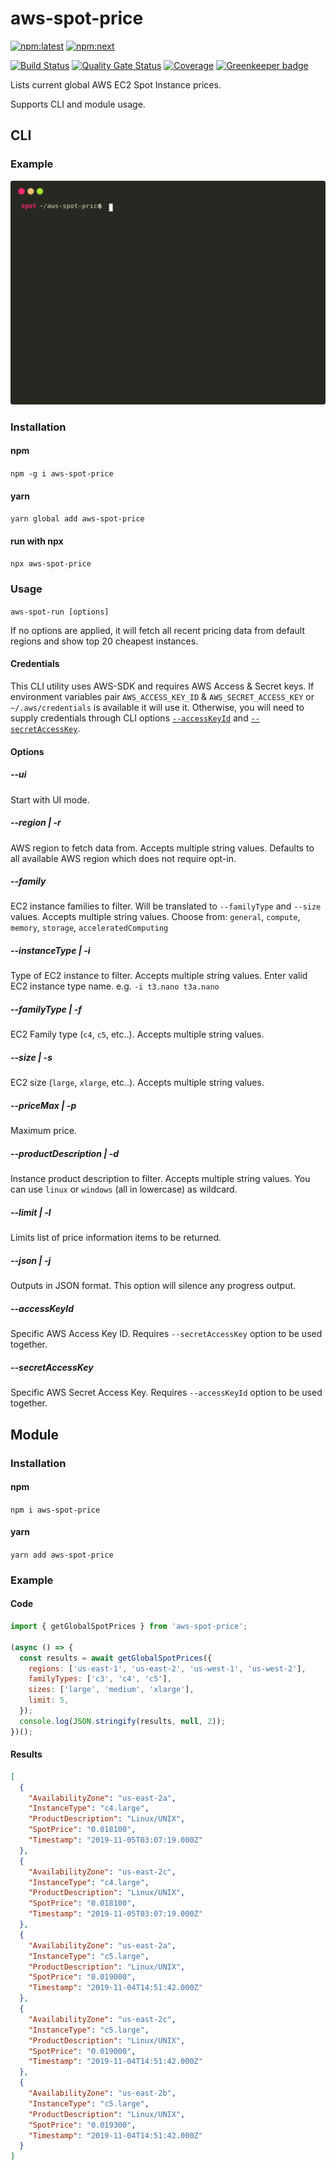 # aws-spot-price

[![npm:latest](https://img.shields.io/npm/v/aws-spot-price/latest)](https://www.npmjs.com/package/aws-spot-price)
[![npm:next](https://img.shields.io/npm/v/aws-spot-price/next)](https://www.npmjs.com/package/aws-spot-price/v/next)

[![Build Status](https://dev.azure.com/aws-spot-price/aws-spot-price/_apis/build/status/hoonoh.aws-spot-price?branchName=master)](https://dev.azure.com/aws-spot-price/aws-spot-price/_build/latest?definitionId=1&branchName=master)
[![Quality Gate Status](https://sonarcloud.io/api/project_badges/measure?project=hoonoh_aws-spot-price&metric=alert_status)](https://sonarcloud.io/dashboard?id=hoonoh_aws-spot-price)
[![Coverage](https://sonarcloud.io/api/project_badges/measure?project=hoonoh_aws-spot-price&metric=coverage)](https://sonarcloud.io/component_measures?id=hoonoh_aws-spot-price&metric=coverage&view=list)
[![Greenkeeper badge](https://badges.greenkeeper.io/hoonoh/aws-spot-price.svg)](https://greenkeeper.io/)

Lists current global AWS EC2 Spot Instance prices.

Supports CLI and module usage.

## CLI

### Example

![Example](https://raw.githubusercontent.com/hoonoh/aws-spot-price/master/docs/preview.svg?sanitize=true)

### Installation

#### npm

`npm -g i aws-spot-price`

#### yarn

`yarn global add aws-spot-price`

#### run with npx

`npx aws-spot-price`

### Usage

`aws-spot-run [options]`

If no options are applied, it will fetch all recent pricing data from default regions and show top 20 cheapest instances.

#### Credentials

This CLI utility uses AWS-SDK and requires AWS Access & Secret keys. If environment variables pair `AWS_ACCESS_KEY_ID` & `AWS_SECRET_ACCESS_KEY` or `~/.aws/credentials` is available it will use it. Otherwise, you will need to supply credentials through CLI options [`--accessKeyId`](#accessKeyId) and [`--secretAccessKey`](#secretAccessKey).

#### Options

##### --ui

Start with UI mode.

##### --region | -r

AWS region to fetch data from. Accepts multiple string values.
Defaults to all available AWS region which does not require opt-in.

##### --family

EC2 instance families to filter. Will be translated to `--familyType` and `--size` values.
Accepts multiple string values.
Choose from: `general`, `compute`, `memory`, `storage`, `acceleratedComputing`

##### --instanceType | -i

Type of EC2 instance to filter. Accepts multiple string values.
Enter valid EC2 instance type name. e.g. `-i t3.nano t3a.nano`

##### --familyType | -f

EC2 Family type (`c4`, `c5`, etc..). Accepts multiple string values.

##### --size | -s

EC2 size (`large`, `xlarge`, etc..). Accepts multiple string values.

##### --priceMax | -p

Maximum price.

##### --productDescription | -d

Instance product description to filter. Accepts multiple string values.
You can use `linux` or `windows` (all in lowercase) as wildcard.

##### --limit | -l

Limits list of price information items to be returned.

##### --json | -j

Outputs in JSON format. This option will silence any progress output.

##### <a name="accessKeyId"></a>--accessKeyId

Specific AWS Access Key ID. Requires `--secretAccessKey` option to be used together.

##### <a name="secretAccessKey"></a>--secretAccessKey

Specific AWS Secret Access Key. Requires `--accessKeyId` option to be used together.

## Module

### Installation

#### npm

`npm i aws-spot-price`

#### yarn

`yarn add aws-spot-price`

### Example

#### Code

```javascript
import { getGlobalSpotPrices } from 'aws-spot-price';

(async () => {
  const results = await getGlobalSpotPrices({
    regions: ['us-east-1', 'us-east-2', 'us-west-1', 'us-west-2'],
    familyTypes: ['c3', 'c4', 'c5'],
    sizes: ['large', 'medium', 'xlarge'],
    limit: 5,
  });
  console.log(JSON.stringify(results, null, 2));
})();
```

#### Results

```json
[
  {
    "AvailabilityZone": "us-east-2a",
    "InstanceType": "c4.large",
    "ProductDescription": "Linux/UNIX",
    "SpotPrice": "0.018100",
    "Timestamp": "2019-11-05T03:07:19.000Z"
  },
  {
    "AvailabilityZone": "us-east-2c",
    "InstanceType": "c4.large",
    "ProductDescription": "Linux/UNIX",
    "SpotPrice": "0.018100",
    "Timestamp": "2019-11-05T03:07:19.000Z"
  },
  {
    "AvailabilityZone": "us-east-2a",
    "InstanceType": "c5.large",
    "ProductDescription": "Linux/UNIX",
    "SpotPrice": "0.019000",
    "Timestamp": "2019-11-04T14:51:42.000Z"
  },
  {
    "AvailabilityZone": "us-east-2c",
    "InstanceType": "c5.large",
    "ProductDescription": "Linux/UNIX",
    "SpotPrice": "0.019000",
    "Timestamp": "2019-11-04T14:51:42.000Z"
  },
  {
    "AvailabilityZone": "us-east-2b",
    "InstanceType": "c5.large",
    "ProductDescription": "Linux/UNIX",
    "SpotPrice": "0.019300",
    "Timestamp": "2019-11-04T14:51:42.000Z"
  }
]
```
